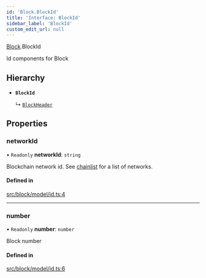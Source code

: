 ```yaml
---
id: 'Block.BlockId'
title: 'Interface: BlockId'
sidebar_label: 'BlockId'
custom_edit_url: null
---
```


[Block](../namespaces/Block.md).BlockId

Id components for Block

## Hierarchy

-   **`BlockId`**

    ↳ [`BlockHeader`](Block.BlockHeader.md)

## Properties

### networkId

• `Readonly` **networkId**: `string`

Blockchain network id. See [chainlist](https://chainlist.org/) for a list of networks.

#### Defined in

[src/block/model/id.ts:4](https://github.com/leovigna/web3-redux/blob/2db3cc0/src/block/model/id.ts#L4)

---

### number

• `Readonly` **number**: `number`

Block number

#### Defined in

[src/block/model/id.ts:6](https://github.com/leovigna/web3-redux/blob/2db3cc0/src/block/model/id.ts#L6)
